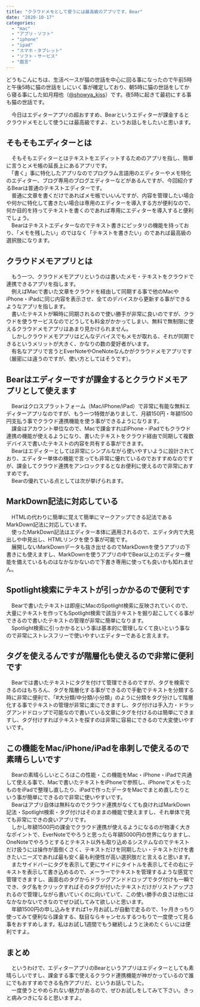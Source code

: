 ```yaml
---
title: "クラウドメモとして使うには最高級のアプリです、Bear"
date: "2020-10-17"
categories: 
  - "mac"
  - "アプリ・ソフト"
  - "iphone"
  - "ipad"
  - "スマホ・タブレット"
  - "ソフト・サービス"
  - "戯言"
---
```


どうもこんにちは、生活ベースが猫の世話を中心に回る事になったので午前5時と午後5時に猫の世話をしにいく事が確定しており、朝5時に猫の世話をしてから寝る事にした如月翔也（[@showya\_kiss](http://twitter.com/showya_kiss)）です。夜5時に起きて最初にする事も猫の世話です。  
  
　今日はエディターアプリの超おすすめ、Bearというエディターが課金するとクラウドメモとして使うには最高級ですよ、というお話しをしたいと思います。  

## そもそもエディターとは

　そもそもエディターとはテキストをエディットするためのアプリを指し、簡単に言うとメモ帳の延長上にあるアプリです。  
　「書く」事に特化したアプリなのでプログラム言語用のエディターやメモ特化のエディター、ブログ専用のブログエディターなどがあるんですが、今回紹介するBearは普通のテキストエディターです。  
　普通に文章を書くだけであればメモ帳でいいんですが、内容を管理したい場合や何かに特化して書きたい場合は専用のエディターを導入する方が便利なので、何か目的を持ってテキストを書くのであれば専用にエディターを導入すると便利でしょう。  
　Bearはテキストエディターなのでテキスト書きにピッタリの機能を持っており、「メモを残したい」のではなく「テキストを書きたい」のであれば最高級の選択肢になります。  

## クラウドメモアプリとは

　もう一つ、クラウドメモアプリというのは書いたメモ・テキストをクラウドで連携できるアプリを指します。  
　例えばMacで書いた文章をクラウドを経由して同期する事で他のMacやiPhone・iPadに同じ内容を表示させ、全てのデバイスから更新する事ができるようなアプリを指します。  
　書いたテキストが瞬時に同期されるので使い勝手が非常に良いのですが、クラウドを使うサービスなのでどうしても料金がかかってしまい、無料で無制限に使えるクラウドメモアプリはあまり見かけられません。  
　しかしクラウドメモアプリはどんなデバイスでもメモが取れる、それが同期できるというメリットが大きく、かなりの数の愛好者がいます。  
　有名なアプリで言うとEverNoteやOneNoteなんかがクラウドメモアプリです（厳密には違うのですが、使い方としてはそうです）。  

## Bearはエディターですが課金するとクラウドメモアプリとして使えます

　Bearはクロスプラットフォーム（Mac/iPhone/iPad）で非常に有能な無料エディターアプリなのですが、もう一つ特徴がありまして、月額150円・年額1500円支払う事でクラウド連携機能を使う事ができるようになります。  
　課金はアカウント単位なので、Macで課金すればiPhone・iPadでもクラウド連携の機能が使えるようになり、書いたテキストをクラウド経由で同期して複数デバイスで書いたテキストの内容を共有する事ができます。  
　Bearはエディターとしては非常にシンプルながら使いやすいように設計されており、エディター単体の機能で言っても非常に優れているのでおすすめなのですが、課金してクラウド連携をアンロックするとなお便利に使えるので非常におすすめです。  
　Bearの優れている点としては次が挙げられます。  

## MarkDown記法に対応している

　HTMLの代わりに簡単に覚えて簡単にマークアップできる記法であるMarkDown記法に対応しています。  
　使ったMarkDown記法はエディター本体に適用されるので、エディタ内で大見出しや中見出し、HTMLリンクを使う事が可能です。  
　展開しないMarkDownデータも抜き出せるのでMarkDownを使うアプリの下書きにも使えますし、MarkDownを使うアプリの中でBear以上のエディター機能を備えているものはなかなかないので下書き専用に使っても良いかも知れません。  

## Spotlight検索にテキストが引っかかるので便利です

　Bearで書いたテキストは即座にMacのSpotlight検索に反映されていくので、大量にテキストを作ってもSpotlight検索で該当テキストを掘り起こしてくる事ができるので書いたテキストの管理が非常に簡単になります。  
　Spotlight検索に引っかかるという事は基本的に管理しなくて良いという事なので非常にストレスフリーで使いやすいエディターであると言えます。  

## タグを使えるんですが階層化も使えるので非常に便利です

　Bearでは書いたテキストにタグを付けて管理できるのですが、タグを検索できるのはもちろん、タグを階層化する事ができるので手動でテキストを分類する時に非常に便利で、「#大分類/中分類/小分類」のように分類をタグ分けして階層化する事でテキストの管理が非常に楽にできますし、タグ付けは手入力・ドラッグアンドドロップで可能なので書いている文章にタグを付けるのは簡単にできますし、タグ付けすればテキストを探すのは非常に容易にできるので大変使いやすいです。  

## この機能をMac/iPhone/iPadを串刺しで使えるので素晴らしいです

　Bearの素晴らしいところはこの性能・この機能をMac・iPhone・iPadで共通して使える事で、Macで書いたテキストをiPhoneで参照し、iPhoneでメモったものをiPadで整理し直したり、iPadで作ったデータをMacでまとめ直したりという事が簡単にできるので非常に使いやすいです。  
　Bearはアプリ自体は無料なのでクラウド連携がなくても良ければMarkDown記法・Spotlight検索・タグ付けはそのままの機能で使えますし、それ単体で見ても非常にできの良いアプリです。  
　しかし年額1500円の課金でクラウド連携が使えるようになるのが物凄く大きなポイントで、EverNoteでやろうと思ったら年額5000円の世界になりますし、OneNoteでやろうとするとテキスト以外も取り込めるシステムなのでテキストだけ扱うには操作が面倒くさく、テキストだけを同期したい・テキストだけを書きたいニーズであれば最も安く最も利便性が高い選択肢だと言えると思います。  
　またサイドバーにタグを表示して更にサイドにタイトルを表示してその右にテキストを表示して書き込めるので、メーラーでテキストを管理するような感覚で管理できますし、画面右のタグからドラッグアンドドロップでタグ付けも一瞬ででき、タグ名をクリックすればそのタグが付いたテキストだけがリストアップされるので管理しながら書いていくのに向いていて、この使い勝手の良さは他にはなかなかないできなのでぜひ試してみて欲しいと思います。  
　年額1500円の申し込みをすれば1ヶ月お試しが自動で走るので、1ヶ月きっちり使ってみて便利なら課金する、駄目ならキャンセルするつもりで一度使って見る事をおすすめします。私はお試し1週間でもう継続しようと決めたくらいには便利ですよ。  

## まとめ

　というわけで、エディターアプリのBearというアプリはエディターとしても素晴らしいですし、課金する事で使えるクラウド連携機能が神がかっているので誰にでもおすすめできる名作アプリだ、というお話しでした。  
　一度使うとやめられない魅力があるので、ぜひお試しをしてみて下さい。きっと病みつきになると思いますよ。

